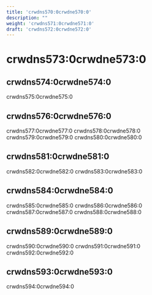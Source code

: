 ```yaml
---
title: 'crwdns570:0crwdne570:0'
description: ""
weight: 'crwdns571:0crwdne571:0'
draft: 'crwdns572:0crwdne572:0'
---
```

# crwdns573:0crwdne573:0

## crwdns574:0crwdne574:0

crwdns575:0crwdne575:0

## crwdns576:0crwdne576:0

crwdns577:0crwdne577:0 crwdns578:0crwdne578:0 crwdns579:0crwdne579:0 crwdns580:0crwdne580:0

## crwdns581:0crwdne581:0

crwdns582:0crwdne582:0 crwdns583:0crwdne583:0

## crwdns584:0crwdne584:0

crwdns585:0crwdne585:0 crwdns586:0crwdne586:0 crwdns587:0crwdne587:0 crwdns588:0crwdne588:0

## crwdns589:0crwdne589:0

crwdns590:0crwdne590:0 crwdns591:0crwdne591:0 crwdns592:0crwdne592:0

## crwdns593:0crwdne593:0

crwdns594:0crwdne594:0